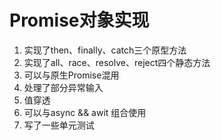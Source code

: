 # Promise对象实现

1. 实现了then、finally、catch三个原型方法
2. 实现了all、race、resolve、reject四个静态方法
3. 可以与原生Promise混用
4. 处理了部分异常输入
5. 值穿透
6. 可以与async && awit 组合使用
7. 写了一些单元测试
